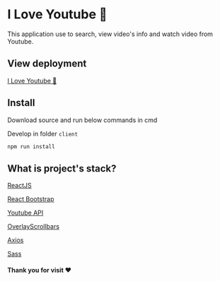 # I Love Youtube 🥰

This application use to search, view video's info and watch video from Youtube.

## View deployment

[I Love Youtube 🥰](https://i-love-youtube.herokuapp.com/)

## Install

Download source and run below commands in cmd

Develop in folder ```client```

```bash
npm run install
```

## What is project's stack?

[ReactJS](https://reactjs.org/)

[React Bootstrap](https://react-bootstrap.github.io/)

[Youtube API](https://developers.google.com/youtube/v3)

[OverlayScrollbars](https://github.com/KingSora/OverlayScrollbars)

[Axios](https://www.npmjs.com/package/axios)

[Sass](https://sass-lang.com/)

#### Thank you for visit ❤️
